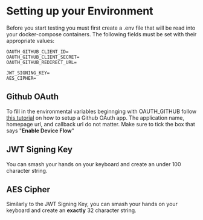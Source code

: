 # Setting up your Environment

Before you start testing you must first create a .env file that will be read into your docker-compose containers.
The following fields must be set with their appropriate values:

```dotenv
OAUTH_GITHUB_CLIENT_ID=
OAUTH_GITHUB_CLIENT_SECRET=
OAUTH_GITHUB_REDIRECT_URL=

JWT_SIGNING_KEY=
AES_CIPHER=
```

## Github OAuth

To fill in the environmental variables beginnging with OAUTH_GITHUB
follow [this tutorial](https://docs.github.com/en/developers/apps/building-oauth-apps/creating-an-oauth-app) on how to
setup a Github OAuth app. The application name, homepage url, and callback url do not matter.
Make sure to tick the box that says "__Enable Device Flow__"

## JWT Signing Key
You can smash your hands on your keyboard and create an under 100 character string.

## AES Cipher
Similarly to the JWT Signing Key, you can smash your hands on your keyboard and create an **exactly** 32 character string. 